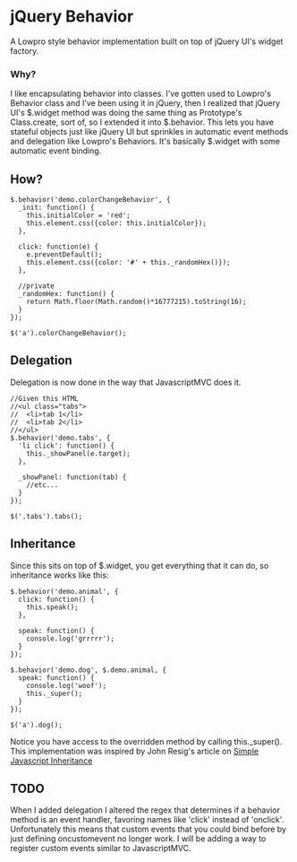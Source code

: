 # jQuery Behavior
A Lowpro style behavior implementation built on top of jQuery UI's widget factory.

### Why?
I like encapsulating behavior into classes. I've gotten used to Lowpro's Behavior class and I've been using it in jQuery, then I realized that jQuery UI's $.widget method was doing the same thing as Prototype's Class.create, sort of, so I extended it into $.behavior. This lets you have stateful objects just like jQuery UI but sprinkles in automatic event methods and delegation like Lowpro's Behaviors. It's basically $.widget with some automatic event binding.

## How?
    $.behavior('demo.colorChangeBehavior', {
      _init: function() {
        this.initialColor = 'red';
        this.element.css({color: this.initialColor});
      },

      click: function(e) {
        e.preventDefault();
        this.element.css({color: '#' + this._randomHex()});
      },

      //private
      _randomHex: function() {
        return Math.floor(Math.random()*16777215).toString(16);
      }
    });      

    $('a').colorChangeBehavior(); 

## Delegation
Delegation is now done in the way that JavascriptMVC does it.
    
    //Given this HTML
    //<ul class="tabs">
    //  <li>tab 1</li>
    //  <li>tab 2</li>
    //</ul>
    $.behavior('demo.tabs', {
      'li click': function() {
        this._showPanel(e.target);
      },

      _showPanel: function(tab) {
        //etc...
      }
    });

    $('.tabs').tabs();

## Inheritance
Since this sits on top of $.widget, you get everything that it can do, so inheritance works like this:

    $.behavior('demo.animal', {
      click: function() {
        this.speak();
      },

      speak: function() {
        console.log('grrrrr');
      }
    });

    $.behavior('demo.dog', $.demo.animal, {
      speak: function() {
        console.log('woof');
        this._super();
      }
    });

    $('a').dog();

Notice you have access to the overridden method by calling this._super(). This implementation was inspired by John Resig's article on [Simple Javascript Inheritance](http://ejohn.org/blog/simple-javascript-inheritance/)

## TODO
When I added delegation I altered the regex that determines if a behavior method is an event handler, favoring names like 'click' instead of 'onclick'. Unfortunately this means that custom events that you could bind before by just defining oncustomevent no longer work. I will be adding a way to register custom events similar to JavascriptMVC.

